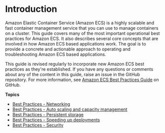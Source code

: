 # Introduction<a name="intro"></a>

Amazon Elastic Container Service \(Amazon ECS\) is a highly scalable and fast container management service that you can use to manage containers on a cluster\. This guide covers many of the most important operational best practices for Amazon ECS\. It also describes several core concepts that are involved in how Amazon ECS based applications work\. The goal is to provide a concrete and actionable approach to operating and troubleshooting Amazon ECS based applications\.

This guide is revised regularly to incorporate new Amazon ECS best practices as they're established\. If you have any questions or comments about any of the content in this guide, raise an issue in the GitHub repository\. For more information, see [Amazon ECS Best Practices Guide](https://github.com/awsdocs/amazon-ecs-bestpractices-guide) on GitHub\.

**Topics**
+ [Best Practices \- Networking](networking.md)
+ [Best Practices \- Auto scaling and capacity management](capacity.md)
+ [Best Practices \- Persistent storage](storage.md)
+ [Best Practices \- Speeding up deployments](deployment.md)
+ [Best Practices \- Security](security.md)